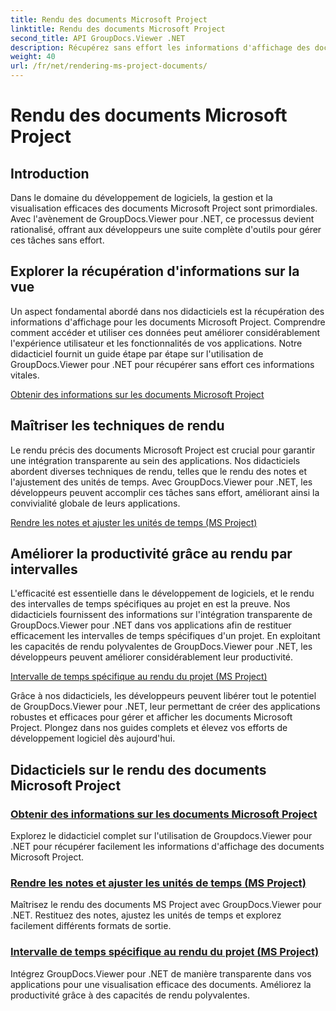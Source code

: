 ```yaml
---
title: Rendu des documents Microsoft Project
linktitle: Rendu des documents Microsoft Project
second_title: API GroupDocs.Viewer .NET
description: Récupérez sans effort les informations d'affichage des documents Microsoft Project avec GroupDocs.Viewer pour .NET. Améliorez la productivité grâce à des capacités de rendu polyvalentes.
weight: 40
url: /fr/net/rendering-ms-project-documents/
---
```


# Rendu des documents Microsoft Project

## Introduction

Dans le domaine du développement de logiciels, la gestion et la visualisation efficaces des documents Microsoft Project sont primordiales. Avec l'avènement de GroupDocs.Viewer pour .NET, ce processus devient rationalisé, offrant aux développeurs une suite complète d'outils pour gérer ces tâches sans effort.

## Explorer la récupération d'informations sur la vue
Un aspect fondamental abordé dans nos didacticiels est la récupération des informations d'affichage pour les documents Microsoft Project. Comprendre comment accéder et utiliser ces données peut améliorer considérablement l'expérience utilisateur et les fonctionnalités de vos applications. Notre didacticiel fournit un guide étape par étape sur l'utilisation de GroupDocs.Viewer pour .NET pour récupérer sans effort ces informations vitales.

[Obtenir des informations sur les documents Microsoft Project](./get-view-info-ms-project/)

## Maîtriser les techniques de rendu
Le rendu précis des documents Microsoft Project est crucial pour garantir une intégration transparente au sein des applications. Nos didacticiels abordent diverses techniques de rendu, telles que le rendu des notes et l'ajustement des unités de temps. Avec GroupDocs.Viewer pour .NET, les développeurs peuvent accomplir ces tâches sans effort, améliorant ainsi la convivialité globale de leurs applications.

[Rendre les notes et ajuster les unités de temps (MS Project)](./render-notes-and-adjust-time-ms-project/)

## Améliorer la productivité grâce au rendu par intervalles
L'efficacité est essentielle dans le développement de logiciels, et le rendu des intervalles de temps spécifiques au projet en est la preuve. Nos didacticiels fournissent des informations sur l'intégration transparente de GroupDocs.Viewer pour .NET dans vos applications afin de restituer efficacement les intervalles de temps spécifiques d'un projet. En exploitant les capacités de rendu polyvalentes de GroupDocs.Viewer pour .NET, les développeurs peuvent améliorer considérablement leur productivité.

[Intervalle de temps spécifique au rendu du projet (MS Project)](./render-project-time-interval-ms-project/)

Grâce à nos didacticiels, les développeurs peuvent libérer tout le potentiel de GroupDocs.Viewer pour .NET, leur permettant de créer des applications robustes et efficaces pour gérer et afficher les documents Microsoft Project. Plongez dans nos guides complets et élevez vos efforts de développement logiciel dès aujourd'hui.
## Didacticiels sur le rendu des documents Microsoft Project
### [Obtenir des informations sur les documents Microsoft Project](./get-view-info-ms-project/)
Explorez le didacticiel complet sur l'utilisation de Groupdocs.Viewer pour .NET pour récupérer facilement les informations d'affichage des documents Microsoft Project.
### [Rendre les notes et ajuster les unités de temps (MS Project)](./render-notes-and-adjust-time-ms-project/)
Maîtrisez le rendu des documents MS Project avec GroupDocs.Viewer pour .NET. Restituez des notes, ajustez les unités de temps et explorez facilement différents formats de sortie.
### [Intervalle de temps spécifique au rendu du projet (MS Project)](./render-project-time-interval-ms-project/)
Intégrez GroupDocs.Viewer pour .NET de manière transparente dans vos applications pour une visualisation efficace des documents. Améliorez la productivité grâce à des capacités de rendu polyvalentes.